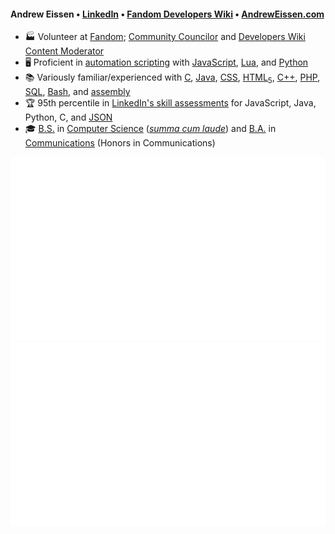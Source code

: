 #### Andrew Eissen • [LinkedIn](https://linkedin.com/in/andreweissen) • [Fandom Developers Wiki](https://dev.fandom.com/eizen) • [AndrewEissen.com](https://andreweissen.com) ####
* 🏭 Volunteer at [Fandom](https://en.wikipedia.org/wiki/Fandom_(website)); [Community Councilor](https://community.fandom.com/wiki/Help:Community_Council) and [Developers Wiki](https://dev.fandom.com/) [Content Moderator](https://dev.fandom.com/wiki/Dev_Wiki:Content_Moderators)
* 🖥️ Proficient in [automation scripting](https://en.wikipedia.org/wiki/Scripting_language) with [JavaScript](https://en.wikipedia.org/wiki/JavaScript), [Lua](https://en.wikipedia.org/wiki/Lua_(programming_language)), and [Python](https://en.wikipedia.org/wiki/Python_(programming_language))
* 📚 Variously familiar/experienced with [C](https://en.wikipedia.org/wiki/C_(programming_language)), [Java](https://en.wikipedia.org/wiki/Java_(programming_language)), [CSS](https://en.wikipedia.org/wiki/CSS), [HTML<sub>5</sub>](https://en.wikipedia.org/wiki/HTML5), [C++](https://en.wikipedia.org/wiki/C%2B%2B), [PHP](https://en.wikipedia.org/wiki/PHP), [SQL](https://en.wikipedia.org/wiki/SQL), [Bash](https://en.wikipedia.org/wiki/Bash_(Unix_shell)), and [assembly](https://en.wikipedia.org/wiki/Assembly_language)
* 🏆 95th percentile in [LinkedIn's skill assessments](https://www.linkedin.com/help/linkedin/answer/94427/linkedin-skill-assessments?lang=en) for JavaScript, Java, Python, C, and [JSON](https://en.wikipedia.org/wiki/JSON)
* 🎓 [B.S.](https://en.wikipedia.org/wiki/Bachelor_of_Science) in [Computer Science](https://en.wikipedia.org/wiki/Computer_science) ([*summa cum laude*](https://en.wikipedia.org/wiki/Latin_honors#Distinctions)) and [B.A.](https://en.wikipedia.org/wiki/Bachelor_of_Arts) in [Communications](https://en.wikipedia.org/wiki/Communication_studies) (Honors in Communications)
<a href="https://github.com/jstrieb/github-stats">
 
![overview](https://github.com/andreweissen/github-stats/blob/master/generated/overview.svg)
![languages](https://github.com/andreweissen/github-stats/blob/master/generated/languages.svg)
  
</a>
